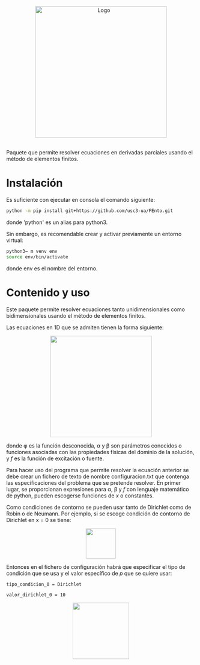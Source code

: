 <div align="center">
  <img src="imágenes/Fento2.png" alt="Logo" width="350" />
</div>

<br>

Paquete que permite resolver ecuaciones en derivadas parciales usando el método de elementos finitos.

# Instalación

Es suficiente con ejecutar en consola el comando siguiente:

```bash
python -m pip install git+https://github.com/usc3-ua/FEnto.git
```
donde 'python' es un alias para python3.

Sin embargo, es recomendable crear y activar previamente un entorno virtual:

```bash
python3− m venv env
source env/bin/activate
```

donde env es el nombre del entorno.

# Contenido y uso

Este paquete permite resolver ecuaciones tanto unidimensionales como bidimensionales usando el método de elementos finitos.

Las ecuaciones en 1D que se admiten tienen la forma siguiente:

<div align="center">
  <img src="imágenes/ecuacion1d.jpeg" width="270" />
</div>

donde φ es la función desconocida, α y β son parámetros conocidos o funciones asociadas con las propiedades físicas del dominio de la solución, y *f* es la función de excitación o fuente. 

Para hacer uso del programa que permite resolver la ecuación anterior se debe crear un fichero de texto de nombre configuracion.txt que contenga las especificaciones del problema que se pretende resolver. En primer lugar, se proporcionan expresiones para α, β  y *f* con lenguaje matemático de python, pueden escogerse funciones de *x* o constantes.

Como condiciones de contorno se pueden usar tanto de Dirichlet como de Robin o de Neumann. Por ejemplo, si se escoge condición de contorno de Dirichlet en x = 0 se tiene:

<div align="center">
  <img src="imágenes/dirichlet1d.jpeg" width="80" />
</div>

Entonces en el fichero de configuración habrá que especificar el tipo de condición que se usa y el valor específico de *p* que se quiere usar:

```
tipo_condicion_0 = Dirichlet

valor_dirichlet_0 = 10
```


<div align="center">
  <img src="imágenes/robin1d.jpeg" width="150" />
</div>









